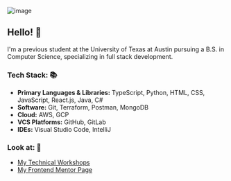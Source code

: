 ![image](https://github.com/cloudydaiyz/cloudydaiyz/assets/91110018/10a1fa34-3802-41f8-9dc2-41f7e4fadf8b)

## Hello! 👋 

I'm a previous student at the University of Texas at Austin pursuing a B.S. in Computer Science, specializing in full stack development.

### Tech Stack: 📚
- **Primary Languages & Libraries:** TypeScript, Python, HTML, CSS, JavaScript, React.js, Java, C#
- **Software:** Git, Terraform, Postman, MongoDB
- **Cloud:** AWS, GCP
- **VCS Platforms:** GitHub, GitLab
- **IDEs:** Visual Studio Code, IntelliJ

### Look at: 👀
- [ My Technical Workshops ](/WORKSHOPS.md)
- [ My Frontend Mentor Page ](https://www.frontendmentor.io/profile/cloudydaiyz)
